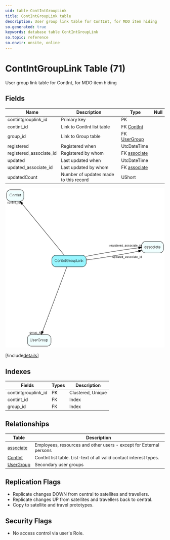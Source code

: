 ```yaml
---
uid: table-ContIntGroupLink
title: ContIntGroupLink table
description: User group link table for ContInt, for MDO item hiding
so.generated: true
keywords: database table ContIntGroupLink
so.topic: reference
so.envir: onsite, online
---
```


# ContIntGroupLink Table (71)

User group link table for ContInt, for MDO item hiding

## Fields

| Name | Description | Type | Null |
|------|-------------|------|:----:|
|contintgrouplink\_id|Primary key|PK| |
|contint\_id|Link to ContInt list table|FK [ContInt](contint.md)| |
|group\_id|Link to Group table|FK [UserGroup](usergroup.md)| |
|registered|Registered when|UtcDateTime| |
|registered\_associate\_id|Registered by whom|FK [associate](associate.md)| |
|updated|Last updated when|UtcDateTime| |
|updated\_associate\_id|Last updated by whom|FK [associate](associate.md)| |
|updatedCount|Number of updates made to this record|UShort| |


![ContIntGroupLink table relationship diagram](./media/ContIntGroupLink.png)

[!include[details](./includes/contintgrouplink.md)]

## Indexes

| Fields | Types | Description |
|--------|-------|-------------|
|contintgrouplink\_id |PK |Clustered, Unique |
|contint\_id |FK |Index |
|group\_id |FK |Index |

## Relationships

| Table|  Description |
|------|-------------|
|[associate](associate.md)  |Employees, resources and other users - except for External persons |
|[ContInt](contint.md)  |ContInt list table. List-text of all valid contact interest types. |
|[UserGroup](usergroup.md)  |Secondary user groups |


## Replication Flags

* Replicate changes DOWN from central to satellites and travellers.
* Replicate changes UP from satellites and travellers back to central.
* Copy to satellite and travel prototypes.

## Security Flags

* No access control via user's Role.

